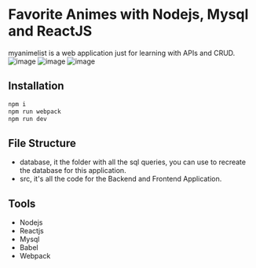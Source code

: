 # Favorite Animes with Nodejs, Mysql and ReactJS
myanimelist is a web application just for learning with APIs and CRUD.
![image](https://user-images.githubusercontent.com/77457592/139915145-54a57ee1-c426-42ae-9bfe-c3406c470830.png)
![image](https://user-images.githubusercontent.com/77457592/139915330-376907e3-d850-4567-84e7-60350b4d7813.png)
![image](https://user-images.githubusercontent.com/77457592/139916106-21426947-f43c-4f79-922b-058b7ff65e5e.png)

## Installation
```bash
npm i
npm run webpack
npm run dev
```

## File Structure
* database, it the folder with all the sql queries, you can use to recreate the database for this application.
* src, it's all the code for the Backend and Frontend Application.

## Tools
* Nodejs
* Reactjs
* Mysql
* Babel
* Webpack
